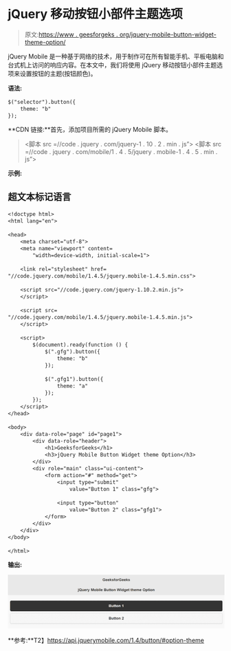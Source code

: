# jQuery 移动按钮小部件主题选项

> 原文:[https://www . geesforgeks . org/jquery-mobile-button-widget-theme-option/](https://www.geeksforgeeks.org/jquery-mobile-button-widget-theme-option/)

jQuery Mobile 是一种基于网络的技术，用于制作可在所有智能手机、平板电脑和台式机上访问的响应内容。在本文中，我们将使用 jQuery 移动按钮小部件主题选项来设置按钮的主题(按钮颜色)。

**语法:**

```
$("selector").button({
    theme: "b"
});
```

**CDN 链接:**首先，添加项目所需的 jQuery Mobile 脚本。

> <link rel="”stylesheet”" href="”//code.jquery.com/mobile/1.4.5/jquery.mobile-1.4.5.min.css”">
> <脚本 src =//code . jquery . com/jquery-1 . 10 . 2 . min . js”></脚本>
> <脚本 src =//code . jquery . com/mobile/1 . 4 . 5/jquery . mobile-1 . 4 . 5 . min . js”></脚本>

**示例:**

## 超文本标记语言

```
<!doctype html>
<html lang="en">

<head>
    <meta charset="utf-8">
    <meta name="viewport" content=
        "width=device-width, initial-scale=1">

    <link rel="stylesheet" href=
"//code.jquery.com/mobile/1.4.5/jquery.mobile-1.4.5.min.css">

    <script src="//code.jquery.com/jquery-1.10.2.min.js">
    </script>

    <script src=
"//code.jquery.com/mobile/1.4.5/jquery.mobile-1.4.5.min.js">
    </script>

    <script>
        $(document).ready(function () {
            $(".gfg").button({
                theme: "b"
            });

            $(".gfg1").button({
                theme: "a"
            });
        });
    </script>
</head>

<body>
    <div data-role="page" id="page1">
        <div data-role="header">
            <h1>GeeksforGeeks</h1>
            <h3>jQuery Mobile Button Widget theme Option</h3>
        </div>
        <div role="main" class="ui-content">
            <form action="#" method="get">
                <input type="submit" 
                    value="Button 1" class="gfg">

                <input type="button" 
                    value="Button 2" class="gfg1">
            </form>
        </div>
    </div>
</body>

</html>
```

**输出:**

![](img/81dc706a7cd950f906c711384389481f.png)

**参考:**T2】https://api.jquerymobile.com/1.4/button/#option-theme